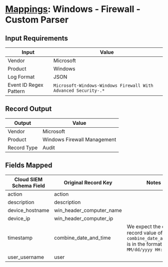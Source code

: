 # [Mappings](README.md): Windows - Firewall - Custom Parser

## Input Requirements

|Input|Value|
|-----|-----|
|Vendor|Microsoft|
|Product|Windows|
|Log Format|JSON|
|Event ID Regex Pattern|`Microsoft-Windows-Windows Firewall With Advanced Security-.*`|

## Record Output

|Output|Value|
|------|-----|
|Vendor|Microsoft|
|Product|Windows Firewall Management|
|Record Type|Audit|

## Fields Mapped

|Cloud SIEM Schema Field|Original Record Key|Notes|
|-----------------------|-------------------|-----|
|action|action||
|description|description||
|device_hostname|win_header_computer_name||
|device_ip|win_header_computer_ip||
|timestamp|combine_date_and_time|We expect the orginal record value of `combine_date_and_time` is in the format `MM/dd/yyyy HH:mm:ss`|
|user_username|user||

